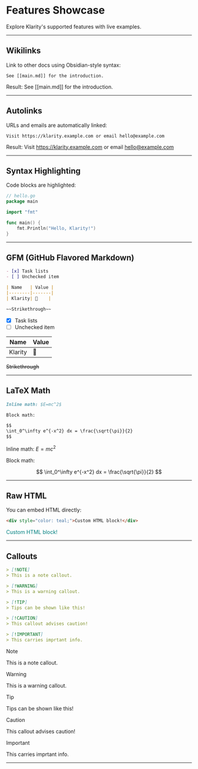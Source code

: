 # Features Showcase

Explore Klarity's supported features with live examples.

---

## Wikilinks

Link to other docs using Obsidian-style syntax:

```
See [[main.md]] for the introduction.
```

Result: See [[main.md]] for the introduction.

---

## Autolinks

URLs and emails are automatically linked:

```
Visit https://klarity.example.com or email hello@example.com
```

Result: Visit https://klarity.example.com or email hello@example.com

---

## Syntax Highlighting

Code blocks are highlighted:

```go
// hello.go
package main

import "fmt"

func main() {
    fmt.Println("Hello, Klarity!")
}
```

---

## GFM (GitHub Flavored Markdown)

```markdown
- [x] Task lists
- [ ] Unchecked item

| Name   | Value |
|--------|-------|
| Klarity| 🚀    |

~~Strikethrough~~
```

- [x] Task lists
- [ ] Unchecked item

| Name   | Value |
|--------|-------|
| Klarity| 🚀    |

~~Strikethrough~~

---

## LaTeX Math

```markdown
Inline math: $E=mc^2$

Block math:

$$
\int_0^\infty e^{-x^2} dx = \frac{\sqrt{\pi}}{2}
$$
```

Inline math: $E=mc^2$

Block math:

$$
\int_0^\infty e^{-x^2} dx = \frac{\sqrt{\pi}}{2}
$$

---

## Raw HTML

You can embed HTML directly:

```html
<div style="color: teal;">Custom HTML block!</div>
```

<div style="color: teal;">Custom HTML block!</div>

---

## Callouts

```markdown
> [!NOTE]
> This is a note callout.

> [!WARNING]
> This is a warning callout.

> [!TIP]
> Tips can be shown like this!

> [!CAUTION]
> This callout advises caution!

> [!IMPORTANT]
> This carries imprtant info.
```

> [!NOTE]
> This is a note callout.

> [!WARNING]
> This is a warning callout.

> [!TIP]
> Tips can be shown like this!

> [!CAUTION]
> This callout advises caution!

> [!IMPORTANT]
> This carries imprtant info.

---
